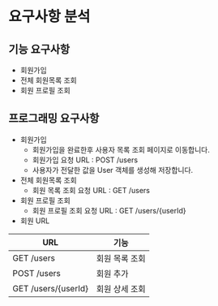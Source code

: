 # 요구사항 분석

## 기능 요구사항

- 회원가입
- 전체 회원목록 조회
- 회원 프로필 조회

## 프로그래밍 요구사항

- 회원가입
    - 회원가입을 완료한후 사용자 목록 조회 페이지로 이동합니다.
    - 회원가입 요청 URL : POST /users
    - 사용자가 전달한 값을 User 객체를 생성해 저장합니다.
- 전체 회원목록 조회
    - 회원 목록 조회 요청 URL : GET /users
- 회원 프로필 조회
    - 회원 프로필 조회 요청 URL : GET /users/{userId}
- 회원 URL

| URL                 | 기능         |
|---------------------|------------|
| GET /users          | 회원 목록 조회   |
| POST /users         | 회원 추가      |
| GET /users/{userId} | 회원 상세 조회   |


